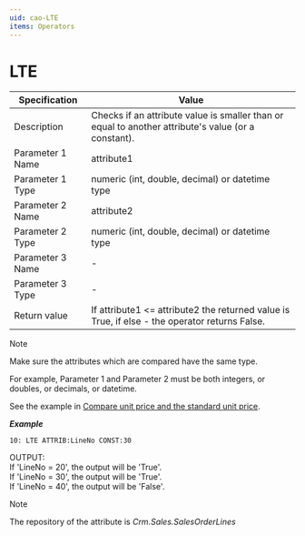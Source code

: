 ```yaml
---
uid: cao-LTE
items: Operators
---
```


# LTE 

| Specification         | Value                                                        |
| --------------------- | ------------------------------------------------------------ |
| Description           | Checks if an attribute value is smaller than or equal to another attribute's value (or a constant).          |
| Parameter 1 Name      | attribute1                                                        |
| Parameter 1 Type      | numeric (int, double, decimal) or datetime type                                  |
| Parameter 2 Name      | attribute2                                                            |
| Parameter 2 Type      | numeric (int, double, decimal) or datetime type                                                            |
| Parameter 3 Name      | -                                                            |
| Parameter 3 Type      | -                                                            |
| Return value          | If attribute1 <= attribute2 the returned value is True, if else - the operator returns False.                                                          |

> [!NOTE]
> 
> Make sure the attributes which are compared have the same type. 
> 
> For example, Parameter 1 and Parameter 2 must be both integers, or doubles, or decimals, or datetime.



See the example in [Compare unit price and the standard unit price](https://docs.erp.net/tech/advanced/calculated-attributes/examples/compare-unit-and-standard-unit-price.html).


***Example***

```      
10: LTE ATTRIB:LineNo CONST:30   
```
OUTPUT: 
<br/>If 'LineNo = 20', the output will be 'True'.
<br/>If 'LineNo = 30', the output will be 'True'.
<br/>If 'LineNo = 40', the output will be 'False'.


> [!NOTE]
> 
> The repository of the attribute is *Crm.Sales.SalesOrderLines*


